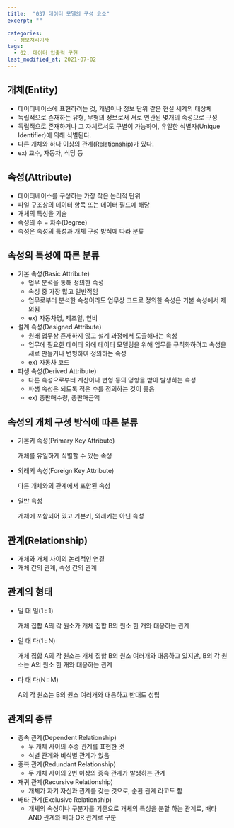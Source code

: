 ```yaml
---
title:  "037 데이터 모델의 구성 요소"
excerpt: ""

categories:
  - 정보처리기사
tags:
  - 02. 데이터 입출력 구현
last_modified_at: 2021-07-02
---
```








## 개체(Entity)

+ 데이터베이스에 표현하려는 것, 개념이나 정보 단위 같은 현실 세계의 대상체
+ 독립적으로 존재하는 유형, 무형의 정보로서 서로 연관된 몇개의 속성으로 구성
+ 독립적으로 존재하거나 그 자체로서도 구별이 가능하며, 유일한 식별자(Unique Identifier)에 의해 식별된다.
+ 다른 개체와 하나 이상의 관계(Relationship)가 있다.
+ ex) 교수, 자동차, 식당 등







## 속성(Attribute)

+ 데이터베이스를 구성하는 가장 작은 논리적 단위
+ 파일 구조상의 데이터 항목 또는 데이터 필드에 해당
+ 개체의 특성을 기술
+ 속성의 수 = 차수(Degree)
+ 속성은 속성의 특성과 개체 구성 방식에 따라 분류





## 속성의 특성에 따른 분류

+ 기본 속성(Basic Attribute)
  + 업무 분석을 통해 정의한 속성
  + 속성 중 가장 많고 일반적임
  + 업무로부터 분석한 속성이라도 업무상 코드로 정의한 속성은 기본 속성에서 제외됨
  + ex) 자동차명, 제조일, 연비
+ 설계 속성(Designed Attribute)
  + 원래 업무상 존재하지 않고 설계 과정에서 도출해내는 속성
  + 업무에 필요한 데이터 외에 데이터 모델링을 위해 업무를 규칙화하려고 속성을 새로 만들거나 변형하여 정의하는 속성
  + ex) 자동차 코드
+ 파생 속성(Derived Attribute)
  + 다른 속성으로부터 계산이나 변형 등의 영향을 받아 발생하는 속성
  + 파생 속성은 되도록 적은 수를 정의하는 것이 좋음
  + ex) 총판매수량, 총판매금액







## 속성의 개체 구성 방식에 따른 분류

+ 기본키 속성(Primary Key Attribute)

  개체를 유일하게 식별할 수 있는 속성

+ 외래키 속성(Foreign Key Attribute)

  다른 개체와의 관계에서 포함된 속성

+ 일반 속성

  개체에 포함되어 있고 기본키, 외래키는 아닌 속성







## 관계(Relationship)

+ 개체와 개체 사이의 논리적인 연결
+ 개체 간의 관계, 속성 간의 관계





## 관계의 형태

+ 일 대 일(1 : 1)

  개체 집합 A의 각 원소가 개체 집합 B의 원소 한 개와 대응하는 관계

+ 일 대 다(1 : N)

  개체 집합 A의 각 원소는 개체 집합 B의 원소 여러개와 대응하고 있지만, B의 각 원소는 A의 원소 한 개와 대응하는 관계

+ 다 대 다(N : M)

  A의 각 원소는 B의 원소 여러개와 대응하고 반대도 성립





## 관계의 종류

+ 종속 관계(Dependent Relationship)
  + 두 개체 사이의 주종 관계를 표현한 것
  + 식별 관계와 비식별 관계가 있음
+ 중복 관계(Redundant Relationship)
  + 두 개체 사이의 2번 이상의 종속 관계가 발생하는 관계
+ 재귀 관계(Recursive Relationship)
  + 개체가 자기 자신과 관계를 갖는 것으로, 순환 관계 라고도 함
+ 배타 관계(Exclusive Relationship)
  + 개체의 속성이나 구분자를 기준으로 개체의 특성을 분할 하는 관계로, 배타 AND 관계와 배타 OR 관계로 구분

